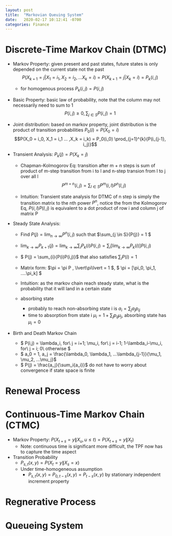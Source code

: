 ```yaml
---
layout: post
title:  "Markovian Queuing System"
date:   2020-02-17 10:12:41 -0700
categories: Finance
---
```

# Discrete-Time Markov Chain (DTMC)
- Markov Property: given present and past states, future states is only depended on the current state not the past  
$$P(X_{k+1} = j | X_1 = i_1, X_2 = i_2,...X_k = i) = P(X_{k+1} = j | X_k = i) = P_k(i,j)$$
  - for homogenous process $P_k(i,j) = P(i,j)$
- Basic Property: basic law of probability, note that the column may not necessarily need to sum to 1
$$P(i,j) \geq 0, \sum_{j \in S}{P(i,j)} = 1$$

- Joint distribution: based on markov property, joint distribution is the product of transition probabilities $P_0(i) = P(X_0 = i)$  
$$P(X_0 = i_0, X_1 = i_1 ... ,X_k = i_k) = P_0(i_0) \prod_{j=1}^{k}{P(i_{j-1}, i_j)}$$

- Transient Analysis: $P_k(j) = P(X_k =j)$
  - Chapman-Kolmogorov Eq: transition after m + n steps is sum of product of m-step transition from i to l and n-step transion from l to j over all l  
    $$P^{m+n}(i,j) = \sum_{l \in S}{P^{m}(i,l) P^{n}(l,j)}$$

  - Intuition: Transient state analysis for DTMC of n step is simply the transition matrix to the nth power $P^{n}$, notice the
    from the Kolmogorov Eq, $P(i,l)P(l,j)$ is equivalent to a dot product of row i and column j of matrix P

- Steady State Analysis:
  - Find $P(j) = \lim_{n\to\infty} P^n(i,j)$ such that $\sum_{j \in S}{P(j)} = 1 $
  - $\lim_{k\to\infty} P_{k+1}(j) = \lim_{k\to\infty} \sum_{i}{P_k(i)P(i,j)} = \sum_{i}{[\lim_{k\to\infty}P_k(i)] P(i,j)}$
  - $ P(j) = \sum_{i}{P(i)P(i,j)}$ that also satisfies $\sum_i{P(i)} = 1$ 
  - Matrix form: $\pi = \pi P , \lvert\pi\lvert = 1 $, $ \pi = [\pi_0, \pi_1, ....\pi_k] $
  - Intuition: as the markov chain reach steady state, what is the probability that it will land in a certain state

  - absorbing state
    - probably to reach non-absorbing state i is $a_i = \sum_j{a_jp_{ij}}$ 
    - time to absorption from state i $\mu_i = 1 + \sum_j{p_{ij}\mu_j}$, absorbing state has $\mu_i = 0$

- Birth and Death Markov Chain
  - $ P(i,j) = \lambda_i, for\ j = i+1; \mu_i, for\ j = i-1; 1-\lambda_i-\mu_i, for\ j = i; 0\ otherwise $
  - $ a_0 = 1, a_j = \frac{\lambda_0, \lambda_1, ...\lambda_{j-1}}{\mu_1, \mu_2, ...\mu_j}$
  - $ P(j) = \frac{a_j}{\sum_i{a_i}}$ do not have to worry about convergence if state space is finite

# Renewal Process

# Continuous-Time Markov Chain (CTMC)
- Markov Property: $P(X_{t+s} = y \| X_u, u \leq t) = P(X_{t+s} = y \| X_t)$
  - Note: continuous time is significant more difficult, the TPF now has to capture the time aspect
- Transition Probability
  - $P_{s,t}(x,y) = P(X_t = y \| X_s =x)$ 
  - Under time-homogeneous assumption
    - $P_{s,t}(x,y) = P_{0,t-s}(x,y) = P_{t-s}(x,y)$ by stationary independent increment property


# Regnerative Process

# Queueing System
